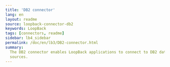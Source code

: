 ```yaml
---
title: 'DB2 connector'
lang: en
layout: readme
source: loopback-connector-db2
keywords: LoopBack
tags: [connectors, readme]
sidebar: lb4_sidebar
permalink: /doc/en/lb3/DB2-connector.html
summary:
  The DB2 connector enables LoopBack applications to connect to DB2 data
  sources.
---
```

